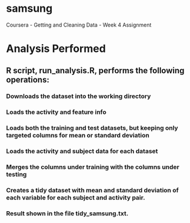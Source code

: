 # samsung
Coursera - Getting and Cleaning Data - Week 4 Assignment

# Analysis Performed

## R script, run_analysis.R, performs the following operations:

### Downloads the dataset into the working directory
### Loads the activity and feature info
### Loads both the training and test datasets, but keeping only targeted columns for mean or standard deviation
### Loads the activity and subject data for each dataset
### Merges the columns under training with the columns under testing
### Creates a tidy dataset with mean and standard deviation of each variable for each subject and activity pair.
### Result shown in the file tidy_samsung.txt.
